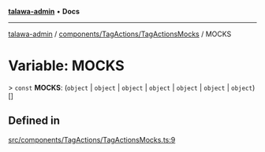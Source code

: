 [**talawa-admin**](../../../../README.md) • **Docs**

***

[talawa-admin](../../../../modules.md) / [components/TagActions/TagActionsMocks](../README.md) / MOCKS

# Variable: MOCKS

\> `const` **MOCKS**: (`object` \| `object` \| `object` \| `object` \| `object` \| `object` \| `object`)[]

## Defined in

[src/components/TagActions/TagActionsMocks.ts:9](https://github.com/PalisadoesFoundation/talawa-admin/blob/d16b95ee179900e8e32a2296f14e948e6caea05b/src/components/TagActions/TagActionsMocks.ts#L9)
